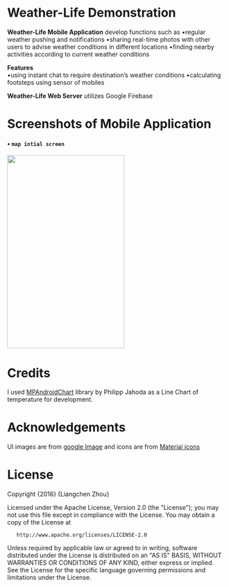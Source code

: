 # Weather-Life Demonstration
**Weather-Life Mobile Application** develop functions such as
    •regular weather pushing and notifications
    •sharing real-time photos with other users to advise weather conditions in different locations
    •finding nearby activities according to current weather conditions
    
**Features**  
    •using instant chat to require destination’s weather conditions
    •calculating footsteps using sensor of mobiles 

**Weather-Life Web Server** utilizes Google Firebase

# Screenshots of Mobile Application
#### • `map intial screen`
<img src="./app/src/main/res/raw/screenshots/1map1.png" width="270" height="445"/>


# Credits
I used [MPAndroidChart](https://github.com/PhilJay/MPAndroidChart) library by Philipp Jahoda as a Line Chart of temperature for development.<br/>

# Acknowledgements
UI images are from [google Image](https://images.google.com/) and icons are from [Material icons](https://design.google.com/icons/)

# License
   Copyright {2016} {Liangchen Zhou}
   
   Licensed under the Apache License, Version 2.0 (the "License");
   you may not use this file except in compliance with the License.
   You may obtain a copy of the License at
   
       http://www.apache.org/licenses/LICENSE-2.0
       
   Unless required by applicable law or agreed to in writing, software
   distributed under the License is distributed on an "AS IS" BASIS,
   WITHOUT WARRANTIES OR CONDITIONS OF ANY KIND, either express or implied.
   See the License for the specific language governing permissions and
   limitations under the License.
